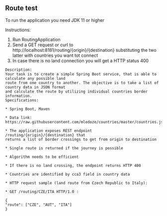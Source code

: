 ## Route test

To run the application you need JDK 11 or higher

Instructions:
1) Run RoutingApplication
2) Send a GET request or curl to http://localhost:8181/routing/{origin}/{destination} substituting the two latter with countries you want tot connect
3) In case there is no land connection you will get a HTTP status 400

```
Description:
Your task is to create a simple Spring Boot service, that is able to calculate any possible land
route from one country to another. The objective is to take a list of country data in JSON format
and calculate the route by utilizing individual countries border information. 
Specifications:

* Spring Boot, Maven

* Data link: https://raw.githubusercontent.com/mledoze/countries/master/countries.json

* The application exposes REST endpoint /routing/{origin}/{destination} that
returns a list of border crossings to get from origin to destination

* Single route is returned if the journey is possible

* Algorithm needs to be efficient

* If there is no land crossing, the endpoint returns HTTP 400

* Countries are identified by cca3 field in country data

* HTTP request sample (land route from Czech Republic to Italy):

* GET /routing/CZE/ITA HTTP/1.0 :

{
"route": ["CZE", "AUT", "ITA"]
}
```